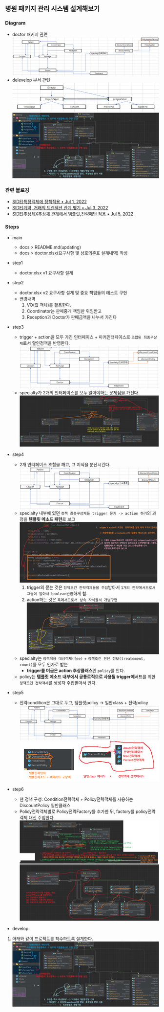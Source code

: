 ## 병원 패키지 관리 시스템 설계해보기

### Diagram
- doctor 패키지 관련
    ![image-20220703213949395](https://raw.githubusercontent.com/is3js/screenshots/main/image-20220703213949395.png)
- delevelop 부서 관련
    ![image-20220705184019320](https://raw.githubusercontent.com/is3js/screenshots/main/image-20220705184019320.png)
    ![image-20220705184728692](https://raw.githubusercontent.com/is3js/screenshots/main/image-20220705184728692.png)

### 관련 블로깅
- [SIDE)특정객체에 정책적용 • Jul 1, 2022](https://blog.chojaeseong.com/java/%EC%9A%B0%ED%85%8C%EC%BD%94/oop/object/policy/side/hospital/2022/07/01/(side)%ED%8A%B9%EC%A0%95%EA%B0%9D%EC%B2%B4%EC%97%90-%EC%A0%95%EC%B1%85%EC%A0%81%EC%9A%A9.html)
- [SIDE)계약, 거래의 트랜잭션 관계 맺기 • Jul 3, 2022](https://blog.chojaeseong.com/java/%EC%9A%B0%ED%85%8C%EC%BD%94/oop/object/policy/side/hospital/transaction/2022/07/03/(side)%EA%B3%84%EC%95%BD,-%EA%B1%B0%EB%9E%98%EC%9D%98-%ED%95%98%EB%8A%94-%ED%8A%B8%EB%9E%9C%EC%9E%AD%EC%85%98-%EA%B4%80%EA%B3%84.html)
- [SIDE)추상체X추상체 관계에서 템플릿,전략패턴 적용 • Jul 5, 2022](https://blog.chojaeseong.com/java/%EC%9A%B0%ED%85%8C%EC%BD%94/oop/object/relationship/side/hospital/templatemethod/strategy/2022/07/05/(side)%EC%B6%94%EC%83%81%EC%B2%B4X%EC%B6%94%EC%83%81%EC%B2%B4-%ED%85%9C%ED%94%8C%EB%A6%BF_%EC%A0%84%EB%9E%B5-%EC%A0%81%EC%9A%A9.html)

### Steps
- main
    - docs > README.md(updating)
    - docs > doctor.xlsx(요구사항 및 상호의존표 설계내역) 작성
- step1
    - doctor.xlsx v1 요구사항 설계
- step2
    - doctor.xlsx v2 요구사항 설계 및 중요 책임들의 테스트 구현
    - 변경내역
        1. VO(값 객체)를 활용한다.
        2. Coordinator는 판매중개 책임만 위임받고
        3. Reception과 Doctor가 판매금액을 나누서 가진다
- step3
    - trigger + action을 모두 가진 인터페이스 + 마커인터페이스로 `조합된 최종구상체`로서 할인정책을 반영한다.
        ![image-20220702164431579](https://raw.githubusercontent.com/is3js/screenshots/main/image-20220702164431579.png)
    - specialty가 2개의 인터페이스를 모두 알아야하는 문제점을 가진다.
        ![image-20220702163401201](https://raw.githubusercontent.com/is3js/screenshots/main/image-20220702163401201.png) 
- step4
    - 2개 인터페이스 조합을 깨고, 그 지식을 분산시킨다.
        ![image-20220702164553323](https://raw.githubusercontent.com/is3js/screenshots/main/image-20220702164553323.png)  
    - specialty 내부에 있던 `정책 최종구상체들 trigger 묻기 -> action 하기`의 과정을 **템플릿 메소드 패턴**로 보고
        ![image-20220702171035277](https://raw.githubusercontent.com/is3js/screenshots/main/image-20220702171035277.png)
        1. trigger의 묻는 것은 `정책조건 전략객체들을 주입`받아서 `1개의 전략메서드로서 그들이 알아서 boolean반환`하게 함.
        2. action하는 것은 `훅메서드로서 상속 자식들서 개별구현`
           ![image-20220702235625410](https://raw.githubusercontent.com/is3js/screenshots/main/image-20220702235625410.png)
    - specialty는 `정책적용 대상객체(fee)` + `정책조건 판단 정보(treatement, count)`를 모두 인자로 받는 
        - **trigger를 머금은 action 추상클래스**인 `policy`를 안다. 
    - policy는 **템플릿 메소드 내부에서 공통로직으로 사용될 trigger메서드**를 위한 `정책조건 전략객체`를 생성자 주입받아서 안다.
- step5
    - 전략condition은 그대로 두고, 템플렛policy -> 일반class + 전략policy
      ![image-20220703010442315](https://raw.githubusercontent.com/is3js/screenshots/main/image-20220703010442315.png)
      ![image-20220703121338772](https://raw.githubusercontent.com/is3js/screenshots/main/image-20220703121338772.png)

- step6
    - 현 정책 구성: Condition전략객체 + Policy전략객체를 사용하는 DiscountPolicy 일반클래스 
    - Policy전략객체별로 Policy전략Factory를 추가한 뒤, factory를 policy전략객체 대신 주입한다.
      ![image-20220703213448253](https://raw.githubusercontent.com/is3js/screenshots/main/image-20220703213448253.png)
      ![image-20220703225131663](https://raw.githubusercontent.com/is3js/screenshots/main/image-20220703225131663.png)

- develop
1. 아래와 같이 프로젝트를 착수하도록 설계한다.
    ![image-20220705184728692](https://raw.githubusercontent.com/is3js/screenshots/main/image-20220705184728692.png)
